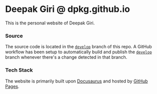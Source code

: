 # Deepak Giri @ dpkg.github.io
This is the personal website of Deepak Giri.

### Source
The source code is located in the <code>[develop](https://github.com/dpkg/dpkg.github.io/tree/develop)</code> branch of this repo.
A GitHub workflow has been setup to automatically build and publish the
<code>[develop](https://github.com/dpkg/dpkg.github.io/tree/develop)</code> branch
whenever there's a change detected in that branch.

### Tech Stack
The website is primarily built upon [Docusaurus](https://github.com/facebook/docusaurus) and hosted by [GitHub Pages](https://pages.github.com/).
